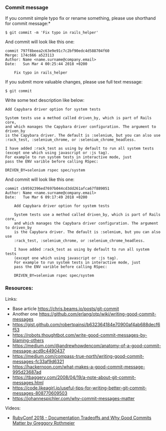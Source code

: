 ### Commit message

If you commit simple typo fix or rename something, please use shorthand for commit message:*

`$ git commit -m 'Fix typo in rails_helper'`

And commit will look like this one:

```
commit 797f8beea2c63e9e91c7c2bf90edc4d588704f60
Merge: 174c666 a523113
Author: Name <name.surname@company.email>
Date:   Sun Mar 4 00:25:44 2018 +0200

    Fix typo in rails_helper
```
    
If you submit more valuable changes, please use full text message:

`$ git commit`

Write some text description like below:

```
Add Capybara driver option for system tests

System tests use a method called driven_by, which is part of Rails core,
and which manages the Capybara driver configuration. The argument to driven_by
is the Capybara driver. The default is :selenium, but you can also use
:rack_test, :selenium_chrome, or :selenium_chrome_headless.

I have added :rack_test as using by default to run all system tests
(except one which using javascript or :js tag).
For example to run system tests in interactive mode, just
pass the ENV varible before calling RSpec:

DRIVEN_BY=selenium rspec spec/system
```

And commit will look like this one:

```
commit cb9592396ed7697b044cd3dd261afca67f889051
Author: Name <name.surname@company.email>
Date:   Tue Mar 6 09:17:49 2018 +0200

    Add Capybara driver option for system tests
    
    System tests use a method called driven_by, which is part of Rails core,
    and which manages the Capybara driver configuration. The argument to driven_by
    is the Capybara driver. The default is :selenium, but you can also use
    :rack_test, :selenium_chrome, or :selenium_chrome_headless.
    
    I have added :rack_test as using by default to run all system tests
    (except one which using javascript or :js tag).
    For example to run system tests in interactive mode, just
    pass the ENV varible before calling RSpec:
    
    DRIVEN_BY=selenium rspec spec/system
```    
### Resources:
Links:
* Base article https://chris.beams.io/posts/git-commit
* Another one https://github.com/erlang/otp/wiki/writing-good-commit-messages
* https://gist.github.com/robertpainsi/b632364184e70900af4ab688decf6f53
* https://robots.thoughtbot.com/write-good-commit-messages-by-blaming-others
* https://medium.com/@andrewhowdencom/anatomy-of-a-good-commit-message-acd9c4490437
* https://medium.com/compass-true-north/writing-good-commit-messages-fc33af9d6321
* https://hackernoon.com/what-makes-a-good-commit-message-995d23687ad
* https://tbaggery.com/2008/04/19/a-note-about-git-commit-messages.html
* https://code.likeagirl.io/useful-tips-for-writing-better-git-commit-messages-808770609503
* https://johannespichler.com/why-commit-messages-matter

Videos:
* [RubyConf 2018 - Documentation Tradeoffs and Why Good Commits Matter by Greggory Rothmeier](https://www.youtube.com/watch?v=cdpaQ6R7100)
